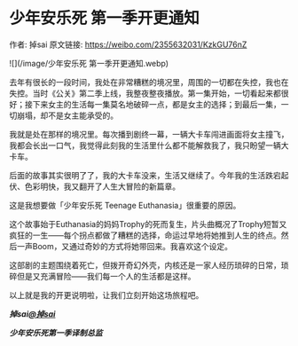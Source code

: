 # 少年安乐死 第一季开更通知

作者: 掉sai
原文链接: https://weibo.com/2355632031/KzkGU76nZ

![](/image/少年安乐死 第一季开更通知.webp)

去年有很长的一段时间，我处在非常糟糕的境况里，周围的一切都在失控，我也在失控。当时《公关》第二季上线，我整夜整夜播放。第一集开始，一切看起来都很好；接下来女主的生活每一集莫名地破碎一点，都是女主的选择；到最后一集，一切崩塌，却不是女主能承受的。

我就是处在那样的境况里。每次播到剧终一幕，一辆大卡车闯进画面将女主撞飞，我都会长出一口气，我觉得此刻我的生活里什么都不能解救我了，我只盼望一辆大卡车。

后面的故事其实很明了了，我的大卡车没来，生活又继续了。今年我的生活跌宕起伏、色彩明快，我又翻开了人生大冒险的新篇章。

这是我想要做「少年安乐死 Teenage Euthanasia」很重要的原因。

这个故事始于Euthanasia的妈妈Trophy的死而复生，片头曲概况了Trophy短暂又疯狂的一生——每个拐点都做了糟糕的选择，命运过早地将她推到人生的终点。然后一声Boom，又通过奇妙的方式将她带回来。我喜欢这个设定。

这部剧的主题围绕着死亡，但拨开奇幻外壳，内核还是一家人经历琐碎的日常，琐碎但是又充满冒险——我们每一个人的生活都是这样。

以上就是我的开更说明啦，让我们立刻开始这场旅程吧。

***掉sai[@掉sai](https://weibo.com/n/%E6%8E%89sai)***

***少年安乐死第一季译制总监***